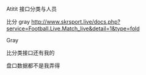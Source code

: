 Atitit 接口分类与人员


比分 gray
http://www.skrsport.live/docs.php?service=Football.Live.Match_live&detail=1&type=fold

Gray


比分类接口还有我的



盘口数据都不是我弄得


